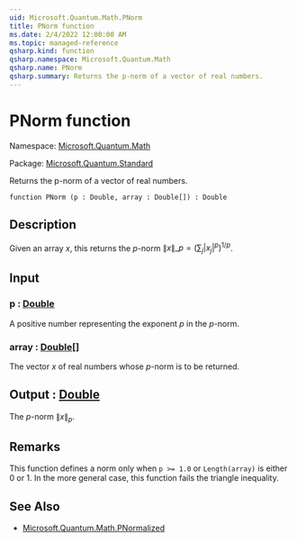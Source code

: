 ```yaml
---
uid: Microsoft.Quantum.Math.PNorm
title: PNorm function
ms.date: 2/4/2022 12:00:00 AM
ms.topic: managed-reference
qsharp.kind: function
qsharp.namespace: Microsoft.Quantum.Math
qsharp.name: PNorm
qsharp.summary: Returns the p-norm of a vector of real numbers.
---
```


# PNorm function

Namespace: [Microsoft.Quantum.Math](xref:Microsoft.Quantum.Math)

Package: [Microsoft.Quantum.Standard](https://nuget.org/packages/Microsoft.Quantum.Standard)


Returns the p-norm of a vector of real numbers.

```qsharp
function PNorm (p : Double, array : Double[]) : Double
```


## Description

Given an array $x$, this returns the $p$-norm$\|x\|\_p= (\sum_{j}|x_j|^{p})^{1/p}$.

## Input

### p : [Double](xref:microsoft.quantum.qsharp.valueliterals#double-literals)

A positive number representing the exponent $p$ in the $p$-norm.


### array : [Double](xref:microsoft.quantum.qsharp.valueliterals#double-literals)[]

The vector $x$ of real numbers whose $p$-norm is to be returned.



## Output : [Double](xref:microsoft.quantum.qsharp.valueliterals#double-literals)

The $p$-norm $\|x\|_p$.

## Remarks

This function defines a norm only when `p >= 1.0` or `Length(array)` iseither 0 or 1. In the more general case, this function fails thetriangle inequality.

## See Also

- [Microsoft.Quantum.Math.PNormalized](xref:Microsoft.Quantum.Math.PNormalized)